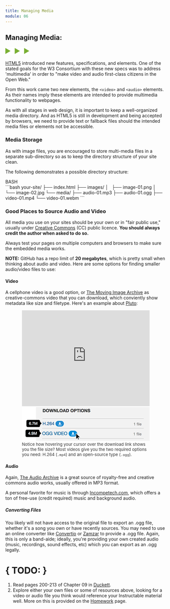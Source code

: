 ```yaml
---
title: Managing Media
module: 06
---
```


## Managing Media:
<img src="./../../../img/arrow-divider.svg" style="width: 75px; border: none;" />

[HTML5](https://developer.mozilla.org/en-US/docs/Web/Guide/HTML/HTML5) introduced new features, specifications, and elements. One of the stated goals for the W3 Consortium with these new specs was to address 'multimedia' in order to "make video and audio first-class citizens in the Open Web."

From this work came two new elements, the `<video>` and `<audio>` elements. As their names imply these elements are intended to provide multimedia functionality to webpages.

As with all stages in web design, it is important to keep a well-organized media directory. And as HTML5 is still in development and being accepted by browsers, we need to provide text or fallback files should the intended media files or elements not be accessible.

### Media Storage

As with image files, you are encouraged to store multi-media files in a separate sub-directory so as to keep the directory structure of your site clean.

The following demonstrates a possible directory structure:

<div id="code-heading">BASH</div>
```bash
your-site/
├── index.html
├── images/
│   ├── image-01.png
│   └── image-02.jpg
└── media/
    ├── audio-01.mp3
    ├── audio-01.ogg
    ├── video-01.mp4
    └── video-01.webm
```

### Good Places to Source Audio and Video

All media you use on your sites should be your own or in "fair public use," usually under [Creative Commons](https://creativecommons.org/) (CC) public licence. **You should always credit the author when asked to do so.**

Always test your pages on multiple computers and browsers to make sure the embedded media works.

**NOTE:** GitHub has a repo limit of **20 megabytes**, which is pretty small when thinking about audio and video. Here are some options for finding smaller audio/video files to use:

#### Video

 A cellphone video is a good option, or [The Moving Image Archive](https://archive.org/details/movies) as creative-commons video that you can download, which conviently show metadata like size and filetype. Here's an example about [Pluto](https://archive.org/details/Pluto_Flyby):

<center><div style="width: 400px;">
<iframe src="https://player.vimeo.com/video/237977600?autoplay=0&loop=1&color=1CCDCA&title=0&byline=0&portrait=0" width="400" height="300" frameborder="0" webkitallowfullscreen mozallowfullscreen allowfullscreen></iframe>
<img src="../imgs/archive-download-hover.png" alt="Hovering mouse over download icons" title="Downloading with Archive.org" width="400" height="auto" style="border: none;" />
<p style="font-size: small; color: #333; text-align: left; margin: 0">Notice how hovering your cursor over the download link shows you the file size? Most videos give you the two required options you need: H.264 (<code>.mp4</code>) and an open-source type (<code>.ogg</code>).</p>
</div></center>

#### Audio

Again, [The Audio Archive](https://archive.org/details/audio) is a great source of royalty-free and creative commons audio works, usually offered in MP3 format.

A personal favorite for music is through [Incompetech.com](https://incompetech.com/music/royalty-free/collections.php), which offers a ton of free-use (credit required) music and background audio.

##### Converting Files

You likely will not have access to the original file to export an .ogg file, whether it's a song you own or have recently sources. You may need to use an online converter like [Convertio](https://convertio.co/mp3-ogg/) or [Zamzar](http://www.zamzar.com/convert/mp3-to-ogg/) to provide a .ogg file. Again, this is only a band-aide; ideally, you're providing your own created audio (music, recordings, sound effects, etc) which you can export as an .ogg legally.

# { TODO: }
1. Read pages 200-213 of Chapter 09 in [Duckett](https://github.com/Media-Ed-Online/intro-web-dev/issues/3).
2. Explore either your own files or some of resources above, looking for a video or audio file you think would reference your Instructable material well. More on this is provided on the [Homework](../homework/#self-hosted) page.
